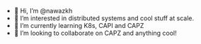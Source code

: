 - 👋 Hi, I’m @nawazkh
- 👀 I’m interested in distributed systems and cool stuff at scale.
- 🌱 I’m currently learning K8s, CAPI and CAPZ
- 💞️ I’m looking to collaborate on CAPZ and anything cool!

<!---
nawazkh/nawazkh is a ✨ special ✨ repository because its `README.md` (this file) appears on your GitHub profile.
You can click the Preview link to take a look at your changes.
--->
